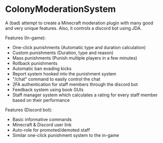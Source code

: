 # ColonyModerationSystem
A (bad) attempt to create a Minecraft moderation plugin with many good and very unique features. Also, it controls a discord bot using JDA.

Features (In-game):
  - One-click punishments (Automatic type and duration calculation)
  - Custom punishments (Duration, type and reason)
  - Mass punishments (Punish multiple players in a few minutes)
  - Rollback punishments
  - Automatic ban evading kicks
  - Report system hooked into the punishment system
  - "/chat" command to easily control the chat
  - 2FA authentication for staff members through the discord bot
  - Feedback system using book GUIs
  - Staff manager system which calculates a rating for every staff member based on their performance

Features (Discord bot):
  - Basic informative commands
  - Minecraft & Discord user link
  - Auto-role for promoted/demoted staff
  - Similar one-click punishment system to the in-game
